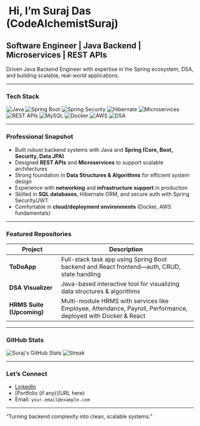 # ​ Hi, I’m Suraj Das (CodeAlchemistSuraj)

##  Software Engineer | Java Backend | Microservices | REST APIs

Driven Java Backend Engineer with expertise in the Spring ecosystem, DSA, and building scalable, real-world applications.

---

###  Tech Stack
![Java](https://img.shields.io/badge/Java-ED8B00?style=for-the-badge&logo=openjdk&logoColor=white)
![Spring Boot](https://img.shields.io/badge/Spring%20Boot-6DB33F?style=for-the-badge&logo=springboot&logoColor=white)
![Spring Security](https://img.shields.io/badge/Spring%20Security-6DB33F?style=for-the-badge&logo=spring%20security&logoColor=white)
![Hibernate](https://img.shields.io/badge/Hibernate-59666C?style=for-the-badge&logo=hibernate&logoColor=white)
![Microservices](https://img.shields.io/badge/Microservices-FCA121?style=for-the-badge)
![REST APIs](https://img.shields.io/badge/REST%20API-3776AB?style=for-the-badge)
![MySQL](https://img.shields.io/badge/MySQL-005C84?style=for-the-badge&logo=mysql&logoColor=white)
![Docker](https://img.shields.io/badge/Docker-2496ED?style=for-the-badge&logo=docker&logoColor=white)
![AWS](https://img.shields.io/badge/AWS-FF9900?style=for-the-badge&logo=amazonaws&logoColor=white)
![DSA](https://img.shields.io/badge/DSA-Learning-F4B400?style=for-the-badge)

---

###  Professional Snapshot
- Built robust backend systems with Java and **Spring (Core, Boot, Security, Data JPA)**
- Designed **REST APIs** and **Microservices** to support scalable architectures
- Strong foundation in **Data Structures & Algorithms** for efficient system design
- Experience with **networking** and **infrastructure support** in production
- Skilled in **SQL databases**, Hibernate ORM, and secure auth with Spring Security/JWT
- Comfortable in **cloud/deployment environments** (Docker, AWS fundamentals)

---

###  Featured Repositories
| Project | Description |
|---------|-------------|
| **ToDoApp** | Full-stack task app using Spring Boot backend and React frontend—auth, CRUD, state handling |
| **DSA Visualizer** | Java-based interactive tool for visualizing data structures & algorithms |
| **HRMS Suite (Upcoming)** | Multi-module HRMS with services like Employee, Attendance, Payroll, Performance, deployed with Docker & React |

---

###  GitHub Stats
![Suraj's GitHub Stats](https://github-readme-stats.vercel.app/api?username=CodeAlchemistSuraj&show_icons=true&theme=radical)
![Streak](https://github-readme-streak-stats.herokuapp.com/?user=CodeAlchemistSuraj&theme=radical)

---

###  Let’s Connect
- [LinkedIn](https://www.linkedin.com/in/codealchemistsuraj)
- [Portfolio (if any)](URL here)
- Email: `your.email@example.com`

---

“Turning backend complexity into clean, scalable systems.”
